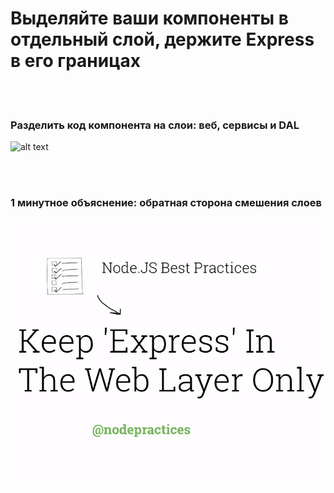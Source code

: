 # Выделяйте ваши компоненты в отдельный слой, держите Express в его границах

<br/><br/>

### Разделить код компонента на слои: веб, сервисы и DAL

![alt text](../../assets/images/structurebycomponents.PNG "Separate component code into layers")

 <br/><br/>

### 1 минутное объяснение: обратная сторона смешения слоев

![alt text](../../assets/images/keepexpressinweb.gif "The downside of mixing layers")
